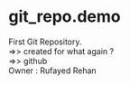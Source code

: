 # git_repo.demo
First Git Repository.
<br>
=>> created for what again ? 
<br>
=>> github 
<br>
Owner : Rufayed Rehan 
